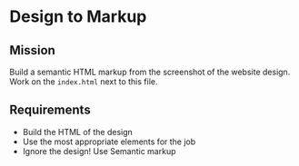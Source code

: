 Design to Markup
=================

Mission
--------

Build a semantic HTML markup from the screenshot of the website design.  
Work on the `index.html` next to this file.

Requirements
-------------

- Build the HTML of the design
- Use the most appropriate elements for the job
- Ignore the design! Use Semantic markup
